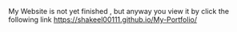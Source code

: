 My Website is not yet finished , but anyway you view it by click the following link
https://shakeel00111.github.io/My-Portfolio/
